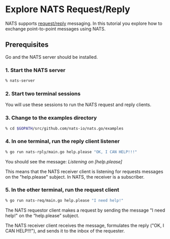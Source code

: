 # Explore NATS Request/Reply

NATS supports [request/reply](../../nats-concepts/reqreply.md) messaging. In this tutorial you explore how to exchange point-to-point messages using NATS.

## Prerequisites

Go and the NATS server should be installed.

### 1. Start the NATS server

```bash
% nats-server
```

### 2. Start two terminal sessions

You will use these sessions to run the NATS request and reply clients.

### 3. Change to the examples directory

```bash
% cd $GOPATH/src/github.com/nats-io/nats.go/examples
```

### 4. In one terminal, run the reply client listener

```bash
% go run nats-rply/main.go help.please "OK, I CAN HELP!!!"
```

You should see the message: _Listening on \[help.please\]_

This means that the NATS receiver client is listening for requests messages on the "help.please" subject. In NATS, the receiver is a subscriber.

### 5. In the other terminal, run the request client

```bash
% go run nats-req/main.go help.please "I need help!"
```

The NATS requestor client makes a request by sending the message "I need help!" on the “help.please” subject.

The NATS receiver client receives the message, formulates the reply \("OK, I CAN HELP!!!"\), and sends it to the inbox of the requester.

